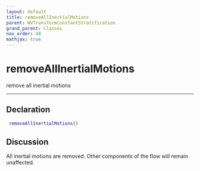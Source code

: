 ```yaml
---
layout: default
title: removeAllInertialMotions
parent: WVTransformConstantStratification
grand_parent: Classes
nav_order: 48
mathjax: true
---
```


#  removeAllInertialMotions

remove all inertial motions


---

## Declaration
```matlab
 removeAllInertialMotions()
```
## Discussion

  All inertial motions are removed. Other components of the flow will remain unaffected.
 
    
